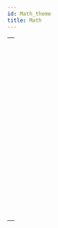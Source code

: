 ```yaml
---
id: Math_theme
title: Math
---
```



||
|---|
|[<!-- INCLUDE #_command_.Abs.Syntax -->](../../commands-legacy/abs.md)<br/>|
|[<!-- INCLUDE #_command_.Arctan.Syntax -->](../../commands-legacy/arctan.md)<br/>|
|[<!-- INCLUDE #_command_.Cos.Syntax -->](../../commands-legacy/cos.md)<br/>|
|[<!-- INCLUDE #_command_.Dec.Syntax -->](../../commands-legacy/dec.md)<br/>|
|[<!-- INCLUDE #_command_.Euro converter.Syntax -->](../../commands-legacy/euro-converter.md)<br/>|
|[<!-- INCLUDE #_command_.Exp.Syntax -->](../../commands-legacy/exp.md)<br/>|
|[<!-- INCLUDE #_command_.Int.Syntax -->](../../commands-legacy/int.md)<br/>|
|[<!-- INCLUDE #_command_.Log.Syntax -->](../../commands-legacy/log.md)<br/>|
|[<!-- INCLUDE #_command_.Mod.Syntax -->](../../commands-legacy/mod.md)<br/>|
|[<!-- INCLUDE #_command_.Random.Syntax -->](../../commands-legacy/random.md)<br/>|
|[<!-- INCLUDE #_command_.Round.Syntax -->](../../commands-legacy/round.md)<br/>|
|[<!-- INCLUDE #_command_.SET REAL COMPARISON LEVEL.Syntax -->](../../commands-legacy/set-real-comparison-level.md)<br/>|
|[<!-- INCLUDE #_command_.Sin.Syntax -->](../../commands-legacy/sin.md)<br/>|
|[<!-- INCLUDE #_command_.Square root.Syntax -->](../../commands-legacy/square-root.md)<br/>|
|[<!-- INCLUDE #_command_.Tan.Syntax -->](../../commands-legacy/tan.md)<br/>|
|[<!-- INCLUDE #_command_.Trunc.Syntax -->](../../commands-legacy/trunc.md)<br/>|

